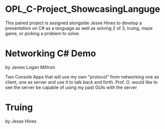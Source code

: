 # OPL_C-Project_ShowcasingLanguge
This paired project is assigned alongside Jesse Hines to develop a presentation on C# as a language as well as solving 2 of 3, truing, maze game, or picking a problem to solve.

# Networking C# Demo
by James Logan Milliron

Two Console Apps that will use my own "protocol" from networking one as client, one as server and use it to talk back and forth.
Prof. O. would like to see the server be capable of using my past GUIs with the server


# Truing
by Jesse Hines
